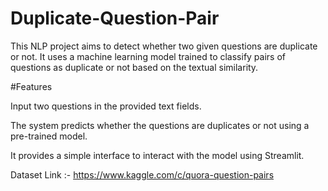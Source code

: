 # Duplicate-Question-Pair
This NLP project aims to detect whether two given questions are duplicate or not. 
It uses a machine learning model trained to classify pairs of questions as duplicate or not based on the textual similarity.

#Features

Input two questions in the provided text fields.

The system predicts whether the questions are duplicates or not using a pre-trained model.

It provides a simple interface to interact with the model using Streamlit.

Dataset Link :- https://www.kaggle.com/c/quora-question-pairs
